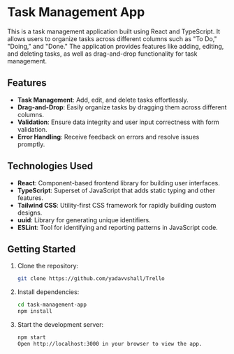 # Task Management App

This is a task management application built using React and TypeScript. It allows users to organize tasks across different columns such as "To Do," "Doing," and "Done." The application provides features like adding, editing, and deleting tasks, as well as drag-and-drop functionality for task management.

## Features

- **Task Management**: Add, edit, and delete tasks effortlessly.
- **Drag-and-Drop**: Easily organize tasks by dragging them across different columns.
- **Validation**: Ensure data integrity and user input correctness with form validation.
- **Error Handling**: Receive feedback on errors and resolve issues promptly.

## Technologies Used

- **React**: Component-based frontend library for building user interfaces.
- **TypeScript**: Superset of JavaScript that adds static typing and other features.
- **Tailwind CSS**: Utility-first CSS framework for rapidly building custom designs.
- **uuid**: Library for generating unique identifiers.
- **ESLint**: Tool for identifying and reporting patterns in JavaScript code.

## Getting Started

1. Clone the repository:

   ```bash
   git clone https://github.com/yadavvshall/Trello

2. Install dependencies:
    ```bash
    cd task-management-app
    npm install

3. Start the development server:
    ```bash
    npm start
    Open http://localhost:3000 in your browser to view the app.
